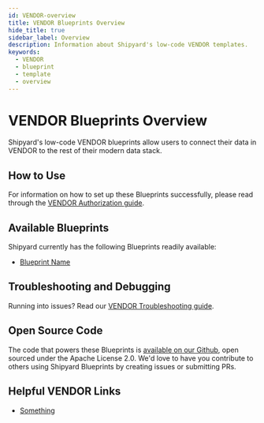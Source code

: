 ```yaml
---
id: VENDOR-overview
title: VENDOR Blueprints Overview
hide_title: true
sidebar_label: Overview
description: Information about Shipyard's low-code VENDOR templates.
keywords:
  - VENDOR
  - blueprint
  - template
  - overview
---
```


# VENDOR Blueprints Overview

Shipyard's low-code VENDOR blueprints allow users to connect their data in VENDOR to the rest of their modern data stack.

## How to Use
For information on how to set up these Blueprints successfully, please read through the [VENDOR Authorization guide](VENDOR-authorization.md).

## Available Blueprints
Shipyard currently has the following Blueprints readily available:
- [Blueprint Name](VENDOR-FUNCTION)

## Troubleshooting and Debugging
Running into issues? Read our [VENDOR Troubleshooting guide](VENDOR-troubleshooting.md).

## Open Source Code
The code that powers these Blueprints is [available on our Github](https://github.com/shipyardapp/VENDOR-blueprints), open sourced under the Apache License 2.0. We'd love to have you contribute to others using Shipyard Blueprints by creating issues or submitting PRs.

## Helpful VENDOR Links
- [Something](https://externallink.com)  